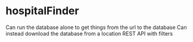 # hospitalFinder
Can run the database alone to get things from the url to the database
Can instead download the database from a location
REST API with filters




